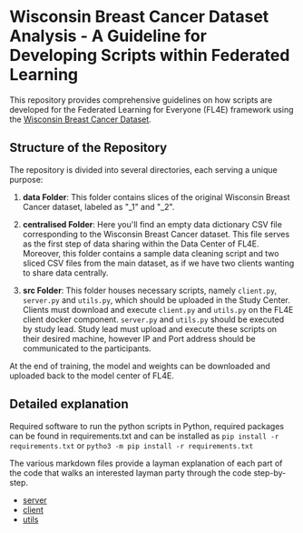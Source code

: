 # Wisconsin Breast Cancer Dataset Analysis - A Guideline for Developing Scripts within Federated Learning

This repository provides comprehensive guidelines on how scripts are developed for the Federated Learning for Everyone (FL4E) framework using the [Wisconsin Breast Cancer Dataset](https://archive.ics.uci.edu/ml/datasets/Breast+Cancer+Wisconsin+(Diagnostic)). 

## Structure of the Repository

The repository is divided into several directories, each serving a unique purpose:

1. **data Folder**: This folder contains slices of the original Wisconsin Breast Cancer dataset, labeled as "_1" and "_2". 

2. **centralised Folder**: Here you'll find an empty data dictionary CSV file corresponding to the Wisconsin Breast Cancer dataset. This file serves as the first step of data sharing within the Data Center of FL4E. Moreover, this folder contains a sample data cleaning script and two sliced CSV files from the main dataset, as if we have two clients wanting to share data centrally.

3. **src Folder**: This folder houses necessary scripts, namely `client.py`, `server.py` and `utils.py`, which should be uploaded in the Study Center. Clients must download and execute `client.py` and `utils.py` on the FL4E client docker component. `server.py` and `utils.py` should be executed by study lead. Study lead must upload and execute these scripts on their desired machine, however IP and Port address should be communicated to the participants. 

At the end of training, the model and weights can be downloaded and uploaded back to the model center of FL4E.

## Detailed explanation

Required software to run the python scripts in Python, required packages can be found in requirements.txt and can be installed as `pip install -r requirements.txt` or `pytho3 -m pip install -r requirements.txt`

The various markdown files provide a layman explanation of each part of the code that walks an interested layman party through the code step-by-step. 

- [server](federated-learning-server.md)
- [client](federated-learning-client.md)
- [utils](federated-learning-utils.md)
